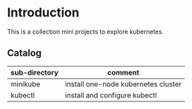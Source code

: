 # Introduction

This is a collection mini projects to explore kubernetes.

## Catalog

| sub-directory      | comment                             |
| ------------------ | ----------------------------------- |
| minikube           | install one-node kubernetes cluster |
| kubectl            | install and configure kubectl       |

